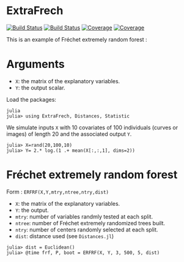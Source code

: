 # ExtraFrech

[![Build Status](https://travis-ci.com/Lcapitaine/ExtraFrech.jl.svg?branch=master)](https://travis-ci.com/Lcapitaine/ExtraFrech.jl)
[![Build Status](https://ci.appveyor.com/api/projects/status/github/Lcapitaine/ExtraFrech.jl?svg=true)](https://ci.appveyor.com/project/Lcapitaine/ExtraFrech-jl)
[![Coverage](https://codecov.io/gh/Lcapitaine/ExtraFrech.jl/branch/master/graph/badge.svg)](https://codecov.io/gh/Lcapitaine/ExtraFrech.jl)
[![Coverage](https://coveralls.io/repos/github/Lcapitaine/ExtraFrech.jl/badge.svg?branch=master)](https://coveralls.io/github/Lcapitaine/ExtraFrech.jl?branch=master)


This is an example of Fréchet extremely random forest :

# Arguments
* `X`: the matrix of the explanatory variables.
* `Y`: the output scalar.

Load the packages:

```
julia
julia> using ExtraFrech, Distances, Statistic
```

We simulate inputs `X` with 10 covariates of 100 individuals (curves or images) of length 20 and the associated output `Y`.

```
julia> X=rand(20,100,10)
julia> Y= 2.* log.(1 .+ mean(X[:,:,1], dims=2))
```

# Fréchet extremely random forest

Form : `ERFRF(X,Y,mtry,ntree,ntry,dist)`


* `X`: the matrix of the explanatory variables.
* `Y`: the output.
* `mtry`: number of variables randmly tested at each split.
* `ntree`: number of Fréchet extremely randomized trees built.
* `ntry`: number of centers randomly selected at each split.
* `dist`: distance used (see `Distances.jl`)

```
julia> dist = Euclidean()
julia> @time frf, P, boot = ERFRF(X, Y, 3, 500, 5, dist)
```
